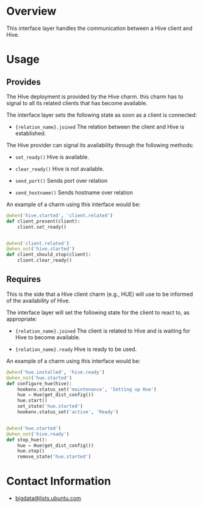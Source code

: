 # Overview

This interface layer handles the communication between a Hive client and Hive.

# Usage

## Provides

The Hive deployment is provided by the Hive charm. this charm has to
signal to all its related clients that has become available.

The interface layer sets the following state as soon as a client is connected:

  * `{relation_name}.joined` The relation between the client and Hive is established.

The Hive provider can signal its availability through the following methods:

  * `set_ready()` Hive is available.

  * `clear_ready()` Hive is not available.

  * `send_port()` Sends port over relation

  * `send_hostname()` Sends hostname over relation

An example of a charm using this interface would be:

```python
@when('hive.started', 'client.related')
def client_present(client):
    client.set_ready()


@when('client.related')
@when_not('hive.started')
def client_should_stop(client):
    client.clear_ready()
```


## Requires

This is the side that a Hive client charm (e.g., HUE)
will use to be informed of the availability of Hive.

The interface layer will set the following state for the client to react to, as
appropriate:

  * `{relation_name}.joined` The client is related to Hive and is waiting for Hive to become available.

  * `{relation_name}.ready` Hive is ready to be used.

An example of a charm using this interface would be:

```python
@when('hue.installed', 'hive.ready')
@when_not('hue.started')
def configure_hue(hive):
    hookenv.status_set('maintenance', 'Setting up Hue')
    hue = Hue(get_dist_config())
    hue.start()
    set_state('hue.started')
    hookenv.status_set('active', 'Ready')


@when('hue.started')
@when_not('hive.ready')
def stop_hue():
    hue = Hue(get_dist_config())
    hue.stop()
    remove_state('hue.started')
```


# Contact Information

- <bigdata@lists.ubuntu.com>

